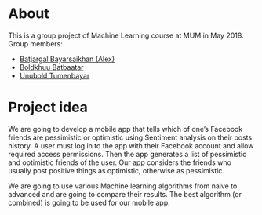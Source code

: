 # About

This is a group project of Machine Learning course at MUM in May 2018. Group members:

+ [Batjargal Bayarsaikhan (Alex)](https://github.com/bbatjargal/)
+ [Boldkhuu Batbaatar](https://github.com/boldkhuu/)
+ [Unubold Tumenbayar](https://github.com/UnuboldTumenbayar/)


# Project idea

We are going to develop a mobile app that tells which of one’s Facebook friends are pessimistic or optimistic using Sentiment analysis on their posts history. A user must log in to the app with their Facebook account and allow required access permissions. Then the app generates a list of pessimistic and optimistic friends of the user. Our app considers the friends who usually post positive things as optimistic, otherwise as pessimistic.

We are going to use various Machine learning algorithms from naive to advanced and are going to compare their results. The best algorithm (or combined) is going to be used for our mobile app.




